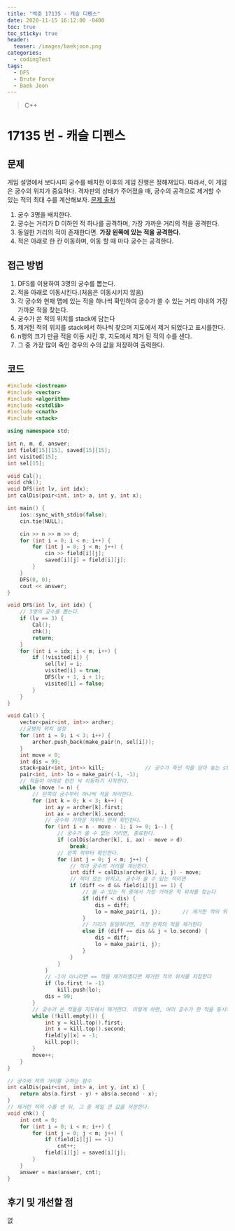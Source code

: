 ```yaml
---
title: "백준 17135 - 캐슬 디펜스"
date: 2020-11-15 16:12:00 -0400
toc: true
toc_sticky: true
header:
  teaser: /images/baekjoon.png
categories: 
  - codingTest
tags:
  - DFS
  - Brute Force
  - Baek Joon
---
```


> C++ 

17135 번 - 캐슬 디펜스
=============
 
## 문제
게임 설명에서 보다시피 궁수를 배치한 이후의 게임 진행은 정해져있다. 따라서, 이 게임은 궁수의 위치가 중요하다. 격자판의 상태가 주어졌을 때, 궁수의 공격으로 제거할 수 있는 적의 최대 수를 계산해보자.
[문제 출처](https://www.acmicpc.net/problem/17135)

1. 궁수 3명을 배치한다.
2. 궁수는 거리가 D 이하인 적 하나를 공격하며, 가장 가까운 거리의 적을 공격한다.
3. 동일한 거리의 적이 존재한다면. **가장 왼쪽에 있는 적을 공격한다.**
4. 적은 아래로 한 칸 이동하며, 이동 할 때 마다 궁수는 공격한다.

## 접근 방법 
1. DFS를 이용하여 3명의 궁수를 뽑는다.
2. 적을 아래로 이동시킨다.(처음은 이동시키지 않음)
3. 각 궁수와 현재 맵에 있는 적을 하나씩 확인하여 궁수가 쏠 수 있는 거리 이내의 가장 가까운 적을 찾는다.  
4. 궁수가 쏜 적의 위치를 stack에 담는다
5. 제거된 적의 위치를 stack에서 하나씩 찾으며 지도에서 제거 되었다고 표시를한다.
6. n행의 크기 만큼 적을 이동 시킨 후, 지도에서 제거 된 적의 수를 센다.
7. 그 중 가장 많이 죽인 경우의 수의 값을 저장하여 출력한다.

## 코드
```c++
#include <iostream>
#include <vector>
#include <algorithm>
#include <cstdlib>
#include <cmath>
#include <stack>

using namespace std;

int n, m, d, answer;
int field[15][15], saved[15][15];
int visited[15];
int sel[15];

void Cal();
void chk();
void DFS(int lv, int idx);
int calDis(pair<int, int> a, int y, int x);

int main() {
    ios::sync_with_stdio(false);
    cin.tie(NULL);

    cin >> n >> m >> d;
    for (int i = 0; i < n; i++) {
        for (int j = 0; j < m; j++) {
            cin >> field[i][j];
            saved[i][j] = field[i][j];
        }
    }
    DFS(0, 0);
    cout << answer;
}

void DFS(int lv, int idx) {
    // 3명의 궁수를 뽑는다.
    if (lv == 3) {
        Cal();
        chk();
        return;
    }
    for (int i = idx; i < m; i++) {
        if (!visited[i]) {
            sel[lv] = i;
            visited[i] = true;
            DFS(lv + 1, i + 1);
            visited[i] = false;
        }
    }
}

void Cal() {
    vector<pair<int, int>> archer;
    //궁병의 위치 설정
    for (int i = 0; i < 3; i++) {
        archer.push_back(make_pair(n, sel[i]));
    }
    int move = 0;
    int dis = 99;
    stack<pair<int, int>> kill;             // 궁수가 죽인 적을 담아 놓는 stack
    pair<int, int> lo = make_pair(-1, -1);
    // 적들이 아래로 한칸 씩 이동하기 시작한다.
    while (move != n) {
        // 왼쪽의 궁수부터 하나씩 적을 처리한다.
        for (int k = 0; k < 3; k++) {
            int ay = archer[k].first;
            int ax = archer[k].second;
            // 궁수와 가까운 적부터 먼저 확인한다.
            for (int i = n - move - 1; i >= 0; i--) {
                // 궁수가 쏠 수 없는 거리면, 종료한다.
                if (calDis(archer[k], i, ax) - move > d)
                    break;
                // 왼쪽 적부터 확인한다.
                for (int j = 0; j < m; j++) {
                    // 적과 궁수의 거리를 계산한다.
                    int diff = calDis(archer[k], i, j) - move;
                    // 적이 있는 위치고, 궁수가 쏠 수 있는 적이면
                    if (diff <= d && field[i][j] == 1) {
                        // 쏠 수 있는 적 중에서 가장 가까운 적 위치를 찾는다
                        if (diff < dis) {
                            dis = diff;
                            lo = make_pair(i, j);       // 제거한 적의 위치를 담아둔다
                        }
                        // 거리가 동일하다면, 가장 왼쪽의 적을 제거한다
                        else if (diff == dis && j < lo.second) {
                            dis = diff;
                            lo = make_pair(i, j);
                        }
                    }
                }
            }
            // -1이 아니라면 == 적을 제거하였다면 제거한 적의 위치를 저장한다
            if (lo.first != -1)
                kill.push(lo);
            dis = 99;
        }
        // 궁수가 쏜 적들을 지도에서 제거한다. 이렇게 하면, 여러 궁수가 한 적을 동시에 죽일 수 있다.
        while (!kill.empty()) {
            int y = kill.top().first;
            int x = kill.top().second;
            field[y][x] = -1;
            kill.pop();
        }
        move++;
    }
}

// 궁수와 적의 거리를 구하는 함수
int calDis(pair<int, int> a, int y, int x) {
    return abs(a.first - y) + abs(a.second - x);
}
// 제거한 적의 수를 센 뒤, 그 중 제일 큰 값을 저장한다.
void chk() {
    int cnt = 0;
    for (int i = 0; i < n; i++) {
        for (int j = 0; j < m; j++) {
            if (field[i][j] == -1)
                cnt++;
            field[i][j] = saved[i][j];
        }
    }
    answer = max(answer, cnt);
}
```

## 후기 및 개선할 점
없